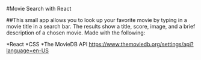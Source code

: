 #Movie Search with React

##This small app allows you to look up your favorite movie by typing in a movie title in a search bar. The results show a title, score, image, and a brief description of a chosen movie. Made with the following:

*React
*CSS
*The MovieDB API https://www.themoviedb.org/settings/api?language=en-US
